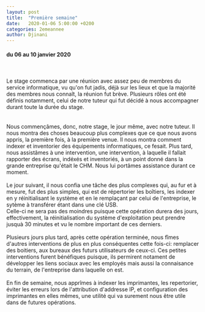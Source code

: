 ```yaml
---
layout: post
title:  "Première semaine"
date:   2020-01-06 5:00:00 +0200
categories: 2emeannee
author: Djinani
---
```



#### du 06 au 10 janvier 2020

<br/>
<br/>
Le stage commenca par une réunion avec assez peu de membres du service informatique, vu qu'on fut jadis, déjà sur les lieux et que la majorité des membres nous connaît, la réunion fut brève. Plusieurs rôles ont été définis notamment, celui de notre tuteur qui fut décidé à nous accompagner durant toute la durée du stage.
<br/>
<br/>
<br/>
Nous commençâmes, donc, notre stage, le jour même, avec notre tuteur. Il nous montra des choses beaucoup plus complexes que ce que nous avons appris, la première fois, à la première venue. Il nous montra comment indexer et inventorier des équipements informatiques, ce fesait.
Plus tard, nous assistâmes à une intervention, une intervention, à laquelle il fallait rapporter des écrans, indéxés et inventoriés, à un point donné dans la grande entreprise qu'était le CHM. Nous lui portâmes assistance durant ce moment.
<br/>
<br/>
Le jour suivant, il nous confia une tâche des plus complexes qui, au fur et à mesure, fut des plus simples, qui est de répertorier les boîtiers, les indexer en y réinitialisant le système et en le remplaçant par celui de l'entreprise, le sytème à transférer étant dans une clé USB.<br/>
Celle-ci ne sera pas des moindres puisque cette opération durera des jours, effectivement, la réinitialisation du système d'exploitation peut prendre jusquà 30 minutes et vu le nombre important de ces derniers.
<br/>
<br/>
Plusieurs jours plus tard, après cette opération terminée, nous fîmes d'autres interventions de plus en plus conséquentes cette fois-ci: remplacer des boitiers, aux bureaux des futurs utilisateurs de ceux-ci. Ces petites interventions furent bénéfiques puisque, ils permirent notament de développer les liens sociaux avec les employés mais aussi la connaisance du terrain, de l'entreprise dans laquelle on est.
<br/>
<br/>
En fin de semaine, nous apprîmes à indexer les imprimantes, les repertorier, éviter les erreurs lors de l'attribution d'addresse IP, et configuration des imprimantes en elles mêmes, une utilité qui va surement nous être utile dans de futures opérations.
